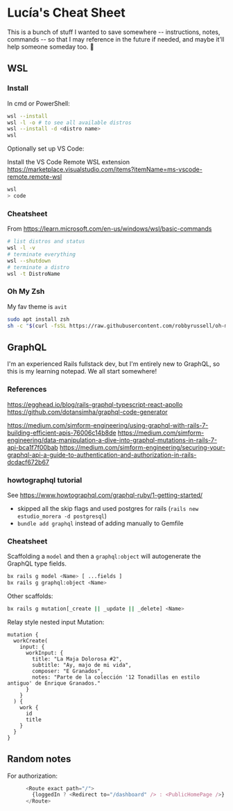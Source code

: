 # Lucía's Cheat Sheet

This is a bunch of stuff I wanted to save somewhere -- instructions, notes, commands -- so that I may reference in the future if needed, and maybe it'll help someone someday too. 🖤

## WSL

### Install

In cmd or PowerShell:

```bash
wsl --install
wsl -l -o # to see all available distros
wsl --install -d <distro name>
wsl
```

Optionally set up VS Code:

Install the VS Code Remote WSL extension
https://marketplace.visualstudio.com/items?itemName=ms-vscode-remote.remote-wsl

```bash
wsl
> code
```

### Cheatsheet
From https://learn.microsoft.com/en-us/windows/wsl/basic-commands

```bash
# list distros and status
wsl -l -v
# terminate everything
wsl --shutdown
# terminate a distro
wsl -t DistroName
```

### Oh My Zsh
My fav theme is `avit`

```bash
sudo apt install zsh
sh -c "$(curl -fsSL https://raw.githubusercontent.com/robbyrussell/oh-my-zsh/master/tools/install.sh)"
```

## GraphQL

I'm an experienced Rails fullstack dev, but I'm entirely new to GraphQL, so this is my learning notepad. We all start somewhere!

### References
https://egghead.io/blog/rails-graphql-typescript-react-apollo
https://github.com/dotansimha/graphql-code-generator

https://medium.com/simform-engineering/using-graphql-with-rails-7-building-efficient-apis-76006c14b8de
https://medium.com/simform-engineering/data-manipulation-a-dive-into-graphql-mutations-in-rails-7-api-bca1f7f00bab
https://medium.com/simform-engineering/securing-your-graphql-api-a-guide-to-authentication-and-authorization-in-rails-dcdacf672b67


### howtographql tutorial

See https://www.howtographql.com/graphql-ruby/1-getting-started/

- skipped all the skip flags and used postgres for rails (`rails new estudio_morera -d postgresql`)
- `bundle add graphql` instead of adding manually to Gemfile


### Cheatsheet

Scaffolding a `model` and then a `graphql:object` will autogenerate the GraphQL type fields.

```bash
bx rails g model <Name> [ ...fields ]
bx rails g graphql:object <Name>
```

Other scaffolds:

```bash
bx rails g mutation[_create || _update || _delete] <Name>
```

Relay style nested input Mutation:

```
mutation {
  workCreate(
    input: {
      workInput: {
        title: "La Maja Dolorosa #2",
        subtitle: "Ay, majo de mi vida",
        composer: "E Granados",
        notes: "Parte de la colección '12 Tonadillas en estilo antiguo' de Enrique Granados."
      }
    }
  ) {
    work {
      id
      title
    }
  }
}
```

## Random notes


For authorization:

```typescript
      <Route exact path="/">
        {loggedIn ? <Redirect to="/dashboard" /> : <PublicHomePage />}
      </Route>
```
